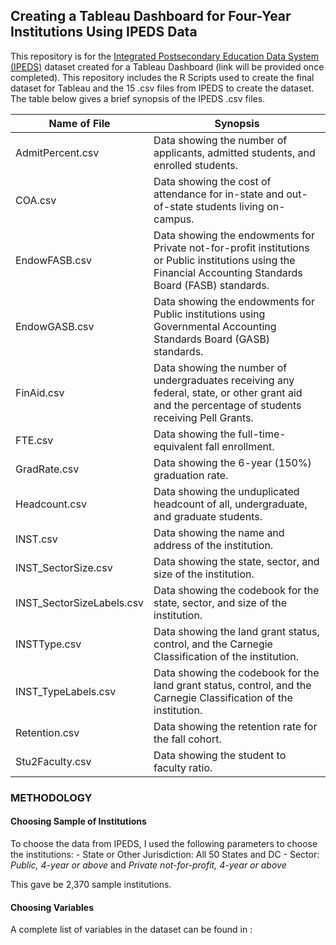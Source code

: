## Creating a Tableau Dashboard for Four-Year Institutions Using IPEDS Data

This repository is for the [Integrated Postsecondary Education Data System (IPEDS)](https://nces.ed.gov/ipeds/) dataset created for a Tableau Dashboard (link will be provided once completed). This repository includes the R Scripts used to create the final dataset for Tableau and the 15 .csv files from IPEDS to create the dataset. The table below gives a brief synopsis of the IPEDS .csv files.

| Name of File              | Synopsis                                                                                                                                                     |
|---------------------------|--------------------------------------------------------------------------------------------------------------------------------------------------------------|
| AdmitPercent.csv          | Data showing the number of applicants, admitted students, and enrolled students.                                                                             |
| COA.csv                   | Data showing the cost of attendance for in-state and out-of-state students living on-campus.                                                                 |
| EndowFASB.csv             | Data showing the endowments for Private not-for-profit institutions or Public institutions using the Financial Accounting Standards Board (FASB) standards.  |
| EndowGASB.csv             | Data showing the endowments for Public institutions using Governmental Accounting Standards Board (GASB) standards.                                          |
| FinAid.csv                | Data showing the number of undergraduates receiving any federal, state, or other grant aid and the percentage of students receiving Pell Grants.             |
| FTE.csv                   | Data showing the full-time-equivalent fall enrollment.                                                                                                       |
| GradRate.csv              | Data showing the 6-year (150%) graduation rate.                                                                                                              |
| Headcount.csv             | Data showing the unduplicated headcount of all, undergraduate, and graduate students.                                                                        |
| INST.csv                  | Data showing the name and address of the institution.                                                                                                        |
| INST_SectorSize.csv       | Data showing the state, sector, and size of the institution.                                                                                                 |
| INST_SectorSizeLabels.csv | Data showing the codebook for the state, sector, and size of the institution.                                                                                |
| INSTType.csv              | Data showing the land grant status, control, and the Carnegie Classification of the institution.                                                             |
| INST_TypeLabels.csv       | Data showing the codebook for the land grant status, control, and the Carnegie Classification of the institution.                                            |
| Retention.csv             | Data showing the retention rate for the fall cohort.                                                                                                         |
| Stu2Faculty.csv           | Data showing the student to faculty ratio.                                                                                                                   |

### METHODOLOGY

#### Choosing Sample of Institutions

To choose the data from IPEDS, I used the following parameters to choose the institutions: - State or Other Jurisdiction: All 50 States and DC - Sector: *Public,* *4-year or above* and *Private not-for-profit, 4-year or above*

This gave be 2,370 sample institutions.

#### Choosing Variables

A complete list of variables in the dataset can be found in :
